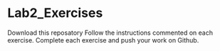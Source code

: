 # Lab2_Exercises
Download this reposatory
Follow the instructions commented on each exercise. 
Complete each exercise and push your work on Github.
